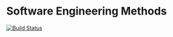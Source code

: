 # Software Engineering Methods

[![Build Status](https://travis-ci.com/shinehtetoo/sem.svg?branch=master)](https://travis-ci.com/shinehtetoo/sem)
